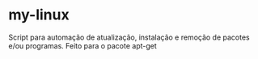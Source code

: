 # my-linux
Script para automação de atualização, instalação e remoção de pacotes e/ou programas.
Feito para o pacote apt-get
